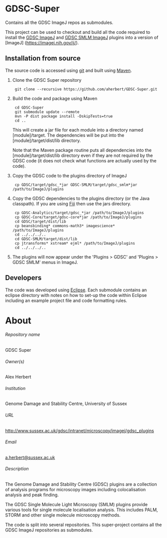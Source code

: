 GDSC-Super
==========

Contains all the GDSC ImageJ repos as submodules.

This project can be used to checkout and build all the code required to install
the [GDSC ImageJ](https://github.com/aherbert/GDSC) and [GDSC SMLM 
ImageJ](https://github.com/aherbert/GDSC-SMLM) plugins into a version of [ImageJ]
(https://imagej.nih.gov/ij/).

Installation from source
------------------------

The source code is accessed using [git](https://git-scm.com/) and built using [Maven](https://maven.apache.org/). 

1. Clone the GDSC Super repository

        git clone --recursive https://github.com/aherbert/GDSC-Super.git

2. Build the code and package using Maven

        cd GDSC-Super
		git submodule update --remote
        mvn -P dist package install -DskipTests=true
        cd ..
    
    This will create a jar file for each module into a directory named 
	[module]/target. The dependencies will be put into the [module]/target/dist/lib
	directory. 
    
	Note that the Maven package routine puts all dependencies into the 
	[module]/target/dist/lib directory even if they are not required by the GDSC
	code (it does not check what functions are actually used by the code).
	
3. Copy the GDSC code to the plugins directory of ImageJ

		cp GDSC/target/gdsc_*jar GDSC-SMLM/target/gdsc_smlm*jar /path/to/ImageJ/plugins

4. Copy the GDSC dependencies to the plugins directory (or the Java classpath). 
	If you are using [Fiji](http://fiji.sc/) then use the jars directory.

		cp GDSC-Analytics/target/gdsc_*jar /path/to/ImageJ/plugins
		cp GDSC-Core/target/gdsc-core*jar /path/to/ImageJ/plugins
		cd GDSC/target/dist/lib
		cp beansbinding* commons-math3* imagescience* /path/to/ImageJ/plugins
		cd ../../../..
		cd GDSC-SMLM/target/dist/lib
		cp jtransforms* xstream* ejml* /path/to/ImageJ/plugins
		cd ../../../..
		
5. The plugins will now appear under the 'Plugins > GDSC' and 
'Plugins > GDSC SMLM' menus in ImageJ.

Developers
----------

The code was developed using [Eclipse](https://eclipse.org/ide/). Each submodule
contains an eclipse directory with notes on how to set-up the code within 
Eclipse including an example project file and code formatting rules.

# About #

###### Repository name ######
GDSC Super

###### Owner(s) ######
Alex Herbert

###### Institution ######
Genome Damage and Stability Centre, University of Sussex

###### URL ######
http://www.sussex.ac.uk/gdsc/intranet/microscopy/imagej/gdsc_plugins

###### Email ######
a.herbert@sussex.ac.uk

###### Description ######
The Genome Damage and Stability Centre (GDSC) plugins are a collection of
analysis programs for microscopy images including colocalisation analysis and
peak finding. 

The GDSC Single Molecule Light Microscopy (SMLM) plugins provide various tools
for single molecule localisation analysis. This includes PALM, STORM and other
single molecule microscopy methods. 

The code is split into several repositories. This super-project contains all the
GDSC ImageJ repositories as submodules.
